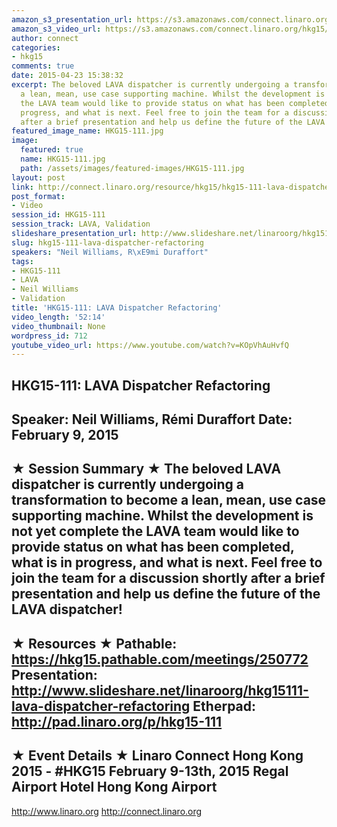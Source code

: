 ```yaml
---
amazon_s3_presentation_url: https://s3.amazonaws.com/connect.linaro.org/hkg15/Videos/02-09-Monday/HKG15-111.pdf
amazon_s3_video_url: https://s3.amazonaws.com/connect.linaro.org/hkg15/Videos/02-09-Monday/HKG15-111+LAVA+Dispatcher+Refactoring.mp4
author: connect
categories:
- hkg15
comments: true
date: 2015-04-23 15:38:32
excerpt: The beloved LAVA dispatcher is currently undergoing a transformation to become
  a lean, mean, use case supporting machine. Whilst the development is not yet complete
  the LAVA team would like to provide status on what has been completed, what is in
  progress, and what is next. Feel free to join the team for a discussion shortly
  after a brief presentation and help us define the future of the LAVA dispatcher!
featured_image_name: HKG15-111.jpg
image:
  featured: true
  name: HKG15-111.jpg
  path: /assets/images/featured-images/HKG15-111.jpg
layout: post
link: http://connect.linaro.org/resource/hkg15/hkg15-111-lava-dispatcher-refactoring/
post_format:
- Video
session_id: HKG15-111
session_track: LAVA, Validation
slideshare_presentation_url: http://www.slideshare.net/linaroorg/hkg15111-lava-dispatcher-refactoring
slug: hkg15-111-lava-dispatcher-refactoring
speakers: "Neil Williams, R\xE9mi Duraffort"
tags:
- HKG15-111
- LAVA
- Neil Williams
- Validation
title: 'HKG15-111: LAVA Dispatcher Refactoring'
video_length: '52:14'
video_thumbnail: None
wordpress_id: 712
youtube_video_url: https://www.youtube.com/watch?v=KOpVhAuHvfQ
---
```


HKG15-111: LAVA Dispatcher Refactoring 
--------------------------------------------------- 
Speaker: Neil Williams, Rémi Duraffort 
Date: February 9, 2015 
--------------------------------------------------- 
★ Session Summary ★ 
The beloved LAVA dispatcher is currently undergoing a transformation to become a lean, mean, use case supporting machine. Whilst the development is not yet complete the LAVA team would like to provide status on what has been completed, what is in progress, and what is next. Feel free to join the team for a discussion shortly after a brief presentation and help us define the future of the LAVA dispatcher! 
-------------------------------------------------- 
★ Resources ★ 
Pathable: https://hkg15.pathable.com/meetings/250772 
Presentation:  http://www.slideshare.net/linaroorg/hkg15111-lava-dispatcher-refactoring
Etherpad: http://pad.linaro.org/p/hkg15-111 
--------------------------------------------------- 
★ Event Details ★ 
Linaro Connect Hong Kong 2015 - #HKG15 
February 9-13th, 2015 
Regal Airport Hotel Hong Kong Airport 
--------------------------------------------------- 
http://www.linaro.org 
http://connect.linaro.org
